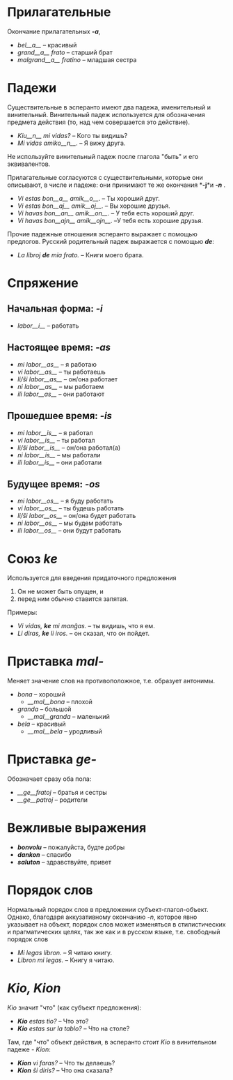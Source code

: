 # Прилагательные

Окончание прилагательных *__-a__*,

- *bel__a__* – красивый
- *grand__a__ frato* – старший брат
- *malgrand__a__ fratino* – младшая сестра

# Падежи

Существительные в эсперанто имеют два падежа, именительный и винительный. Винительный падеж используется для обозначения предмета действия (то, над чем совершается это действие).

- *Kiu__n__ mi vidas?* – Кого ты видишь?
- *Mi vidas amiko__n__*. – Я вижу друга.

Не используйте винительный падеж после глагола "быть" и его эквивалентов.

Прилагательные согласуются с существительными, которые они описывают, в числе и падеже: они принимают те же окончания *__-j__*и *__-n__* .

- *Vi estas bon__a__ amik__o__*. – Ты хороший друг.
- *Vi estas bon__aj__ amik__oj__*. – Вы хорошие друзья.
- *Vi havas bon__an__ amik__on__*. – У тебя есть хороший друг.
- *Vi havas bon__ajn__ amik__ojn__*. –У тебя есть хорошие друзья.

Прочие падежные отношения эсперанто выражает с помощью предлогов. Русский родительный падеж выражается с помощью *__de__*:

- *La libroj __de__ mia frato.* – Книги моего брата.

# Спряжение 

## Начальная форма: *-i*
  
- *labor__i__*          – работать

## Настоящее время: *-as*

- *mi labor__as__*      – я работаю
- *vi labor__as__*      – ты работаешь
- *li/ŝi labor__as__*   – он/она работает
- *ni labor__as__*      – мы работаем
- *ili labor__as__*     – они работают

## Прошедшее время: *-is*

- *mi labor__is__*      – я работал
- *vi labor__is__*      – ты работал
- *li/ŝi labor__is__*   – он/она работал(а)
- *ni labor__is__*      – мы работали
- *ili labor__is__*     – они работали

## Будущее время: *-os*

- *mi labor__os__*      – я буду работать
- *vi labor__os__*      – ты будешь работать
- *li/ŝi labor__os__*   – он/она будет работать
- *ni labor__os__*      – мы будем работать
- *ili labor__os__*     – они будут работать

# Союз *ke*

Используется для введения придаточного предложения

1. Он не может быть опущен, и
2. перед ним обычно ставится запятая.

Примеры:

- *Vi vidas, __ke__ mi manĝas.* – ты видишь, что я ем.
- *Li diras, __ke__ li iros.* – он сказал, что он пойдет.

# Приставка *mal-*

Меняет значение слов на противоположное, т.е. образует антонимы.

- *bona* – хороший
  - *__mal__bona* – плохой
- *granda* – большой
  - *__mal__granda* – маленький
- *bela* – красивый
  - *__mal__bela* – уродливый

# Приставка *ge-*

Обозначает сразу оба пола:

- *__ge__fratoj* – братья и сестры
- *__ge__patroj* – родители

# Вежливые выражения

- *__bonvolu__* – пожалуйста, будте добры
- *__dankon__* – спасибо
- *__saluton__* – здравствуйте, привет

# Порядок слов

Нормальный порядок слов в предложении субъект-глагол-объект. Однако, благодаря аккузативному окончанию *-n*, которое явно указывает на объект, порядок слов может изменяться в стилистических и прагматических целях, так же как и в русском языке, т.е. свободный порядок слов

- *Mi legas libron.* – Я читаю книгу.
- *Libron mi legas.* – Книгу я читаю.

# *Kio, Kion*

*Kio* значит "что" (как субъект предложения):

- *__Kio__ estas tio?* – Что это?
- *__Kio__ estas sur la tablo?* – Что на столе?

Там, где "что" объект действия, в эсперанто стоит *Kio* в винительном падеже - *Kion*:

- *__Kion__ vi faras?* – Что ты делаешь?
- *__Kion__ ŝi diris?* – Что она сказала?
